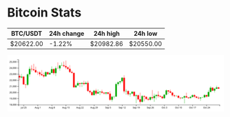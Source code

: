 # Bitcoin Stats

BTC/USDT|24h change|24h high|24h low|
|---|---|---|---|
|$20622.00|-1.22%|$20982.86|$20550.00|

<img src="./chart.svg">
